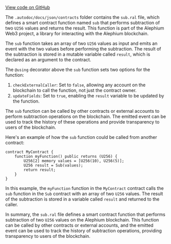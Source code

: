 [View code on GitHub](https://github.com/alephium/alephium-web3/.autodoc/docs/json/contracts)

The `.autodoc/docs/json/contracts` folder contains the `sub.ral` file, which defines a smart contract function named `sub` that performs subtraction of two `U256` values and returns the result. This function is part of the Alephium Web3 project, a library for interacting with the Alephium blockchain.

The `sub` function takes an array of two `U256` values as input and emits an event with the two values before performing the subtraction. The result of the subtraction is stored in a mutable variable called `result`, which is declared as an argument to the contract.

The `@using` decorator above the `sub` function sets two options for the function:

1. `checkExternalCaller`: Set to `false`, allowing any account on the blockchain to call the function, not just the contract owner.
2. `updateFields`: Set to `true`, enabling the `result` variable to be updated by the function.

The `sub` function can be called by other contracts or external accounts to perform subtraction operations on the blockchain. The emitted event can be used to track the history of these operations and provide transparency to users of the blockchain.

Here's an example of how the `sub` function could be called from another contract:

```solidity
contract MyContract {
    function myFunction() public returns (U256) {
        U256[2] memory values = [U256(10), U256(5)];
        U256 result = Sub(values);
        return result;
    }
}
```

In this example, the `myFunction` function in the `MyContract` contract calls the `sub` function in the `Sub` contract with an array of two `U256` values. The result of the subtraction is stored in a variable called `result` and returned to the caller.

In summary, the `sub.ral` file defines a smart contract function that performs subtraction of two `U256` values on the Alephium blockchain. This function can be called by other contracts or external accounts, and the emitted event can be used to track the history of subtraction operations, providing transparency to users of the blockchain.

